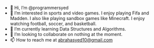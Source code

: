 - 👋 Hi, I’m @programmersyed
- 👀 I’m interested in sports and video games. I enjoy playing Fifa and Madden. I also like playing sandbox games like Minecraft. I enjoy watching football, soccer, and basketball. 
- 🌱 I’m currently learning Data Structures and Algorithms.  
- 💞️ I’m looking to collaborate on nothing at the moment. 
- 📫 How to reach me at abrahasyed10@gmail.com

<!---
programmersyed/programmersyed is a ✨ special ✨ repository because its `README.md` (this file) appears on your GitHub profile.
You can click the Preview link to take a look at your changes.
--->

